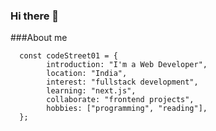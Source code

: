 ### Hi there 👋

###About me

      const codeStreet01 = {
            introduction: "I'm a Web Developer",
            location: "India",
            interest: "fullstack development",
            learning: "next.js",
            collaborate: "frontend projects",
            hobbies: ["programming", "reading"],
      };
<!--
**codeStreet01/codeStreet01** is a ✨ _special_ ✨ repository because its `README.md` (this file) appears on your GitHub profile.

Here are some ideas to get you started:

- 🔭 I’m currently working on ...
- 🌱 I’m currently learning ...
- 👯 I’m looking to collaborate on ...
- 🤔 I’m looking for help with ...
- 💬 Ask me about ...
- 📫 How to reach me: ...
- 😄 Pronouns: ...
- ⚡ Fun fact: ...
My pers
-->
